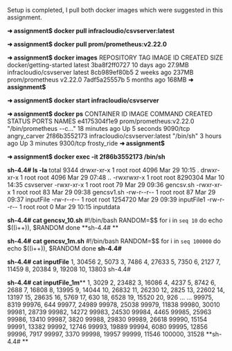 Setup is completed, I pull both docker images which were suggested in this assignment.

**➜  assignment$ docker pull infracloudio/csvserver:latest**

**➜  assignment$ docker pull prom/prometheus:v2.22.0**

**➜  assignment$ docker images**
REPOSITORY               TAG       IMAGE ID       CREATED        SIZE
docker/getting-started   latest    3ba8f2ff0727   10 days ago    27.9MB
infracloudio/csvserver   latest    8cb989ef80b5   2 weeks ago    237MB
prom/prometheus          v2.22.0   7adf5a25557b   5 months ago   168MB
**➜  assignment$**  

**➜  assignment$ docker start infracloudio/csvserver**

**➜  assignment$ docker ps**
CONTAINER ID   IMAGE                           COMMAND                  CREATED          STATUS         PORTS      NAMES
e4175304f1e9   prom/prometheus:v2.22.0         "/bin/prometheus --c…"   18 minutes ago   Up 5 seconds   9090/tcp   angry_carver
2f86b3552173   infracloudio/csvserver:latest   "/bin/sh"                3 hours ago      Up 3 minutes   9300/tcp   frosty_ride
**➜  assignment$**

**➜  assignment$ docker exec -it 2f86b3552173 /bin/sh**

**sh-4.4# ls -la**
total 9344
drwxr-xr-x 1 root root    4096 Mar 29 10:15 .
drwxr-xr-x 1 root root    4096 Mar 29 07:48 ..
-rwxrwxr-x 1 root root 8290304 Mar 10 14:35 csvserver
-rwxr-xr-x 1 root root      79 Mar 29 09:36 gencsv.sh
-rwxr-xr-x 1 root root      83 Mar 29 09:38 gencsv1.sh
-rw-r--r-- 1 root root      87 Mar 29 09:37 inputFile
-rw-r--r-- 1 root root 1254720 Mar 29 09:39 inputFile1
-rw-r--r-- 1 root root       0 Mar 29 10:15 inputdata

**sh-4.4# cat gencsv_10.sh**
#!/bin/bash
RANDOM=$$
for i in `seq 10`
do
        echo $((i++)), $RANDOM
done
**sh-4.4# **

**sh-4.4# cat gencsv_1m.sh**
#!/bin/bash
RANDOM=$$
for i in `seq 100000`
do
        echo $((i++)), $RANDOM
done
**sh-4.4#** 

**sh-4.4# cat inputFile**
1, 30456
2, 5073
3, 7486
4, 27633
5, 7350
6, 2127
7, 11459
8, 20384
9, 19208
10, 13803
sh-4.4#  


**sh-4.4# cat inputFile_1m****
1, 3029
2, 23482
3, 16086
4, 4237
5, 8742
6, 2688
7, 16808
8, 13995
9, 14044
10, 26832
11, 26230
12, 2825
13, 22602
14, 13197
15, 28635
16, 5769
17, 630
18, 6528
19, 15520
20, 926
...
...
99975, 8319
99976, 644
99977, 24989
99978, 25038
99979, 11838
99980, 30010
99981, 28739
99982, 14272
99983, 24530
99984, 4465
99985, 25963
99986, 13410
99987, 3820
99988, 29830
99989, 26618
99990, 15154
99991, 13382
99992, 12746
99993, 19889
99994, 6080
99995, 12856
99996, 7917
99997, 3370
99998, 19957
99999, 11546
100000, 31528
**sh-4.4# **


